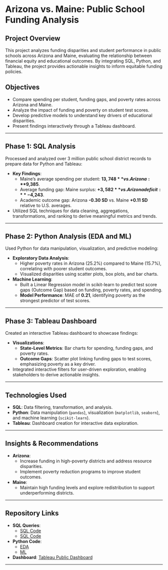 # Arizona vs. Maine: Public School Funding Analysis

## Project Overview
This project analyzes funding disparities and student performance in public schools across Arizona and Maine, evaluating the relationship between financial equity and educational outcomes. By integrating SQL, Python, and Tableau, the project provides actionable insights to inform equitable funding policies.

## Objectives
- Compare spending per student, funding gaps, and poverty rates across Arizona and Maine.
- Analyze the impact of funding and poverty on student test scores.
- Develop predictive models to understand key drivers of educational disparities.
- Present findings interactively through a Tableau dashboard.

---

## Phase 1: SQL Analysis
Processed and analyzed over 3 million public school district records to prepare data for Python and Tableau:
- **Key Findings**:
  - Maine’s average spending per student: **$13,748** vs. Arizona: **$9,385**.
  - Average funding gap: Maine surplus: **+$3,582** vs. Arizona deficit: **-$4,243**.
  - Academic outcome gap: Arizona **-0.30 SD** vs. Maine **+0.11 SD** relative to U.S. averages.
- Utilized SQL techniques for data cleaning, aggregations, transformations, and ranking to derive meaningful metrics and trends.

---

## Phase 2: Python Analysis (EDA and ML)
Used Python for data manipulation, visualization, and predictive modeling:
- **Exploratory Data Analysis**:
  - Higher poverty rates in Arizona (25.2%) compared to Maine (15.7%), correlating with poorer student outcomes.
  - Visualized disparities using scatter plots, box plots, and bar charts.
- **Machine Learning**:
  - Built a Linear Regression model in scikit-learn to predict test score gaps (Outcome Gap) based on funding, poverty rates, and spending.
  - **Model Performance**: MAE of **0.21**, identifying poverty as the strongest predictor of test scores.

---

## Phase 3: Tableau Dashboard
Created an interactive Tableau dashboard to showcase findings:
- **Visualizations**:
  - **State-Level Metrics**: Bar charts for spending, funding gaps, and poverty rates.
  - **Outcome Gaps**: Scatter plot linking funding gaps to test scores, emphasizing poverty as a key driver.
- Integrated interactive filters for user-driven exploration, enabling stakeholders to derive actionable insights.

---

## Technologies Used
- **SQL**: Data filtering, transformation, and analysis.
- **Python**: Data manipulation (`pandas`), visualization (`matplotlib`, `seaborn`), and machine learning (`scikit-learn`).
- **Tableau**: Dashboard creation for interactive data exploration.

---

## Insights & Recommendations
- **Arizona**:
  - Increase funding in high-poverty districts and address resource disparities.
  - Implement poverty reduction programs to improve student outcomes.
- **Maine**:
  - Maintain high funding levels and explore redistribution to support underperforming districts.

---

## Repository Links
- **SQL Queries**:
  - [SQL Code](./changing_datatypes.sql)
  - [SQL Code](./initial_analysis.sql)
- **Python Code**:
  - [EDA](./EDA.ipynb)
  - [ML](./ML%20Linear%20Regression.ipynb)
- **Dashboard**: [Tableau Public Dashboard](#)

---
